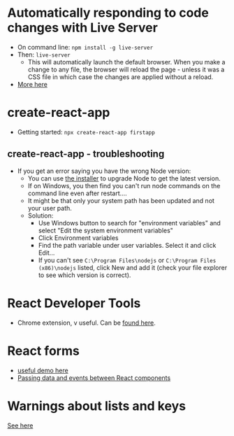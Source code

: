 # Automatically responding to code changes with Live Server

- On command line: `npm install -g live-server`
- Then: `live-server`
    - This will automatically launch the default browser. When you make a change to any file, the browser will reload the page - unless it was a CSS file in which case the changes are applied without a reload.
- [More here](https://www.npmjs.com/package/live-server)

# create-react-app

- Getting started: `npx create-react-app firstapp`

## create-react-app - troubleshooting

- If you get an error saying you have the wrong Node version:
  - You can use [the installer](https://nodejs.org/en/download/current/) to upgrade Node to get the latest version.
  - If on Windows, you then find you can't run node commands on the command line even after restart....
  - It might be that only your system path has been updated and not your user path.
  - Solution:
    - Use Windows button to search for "environment variables" and select "Edit the system environment variables"
    - Click Environment variables
    - Find the path variable under user variables. Select it and click Edit...
    - If you can't see `C:\Program Files\nodejs` or `C:\Program Files (x86)\nodejs` listed, click New and add it (check your file explorer to see which version is correct).

# React Developer Tools

- Chrome extension, v useful. Can be [found here](https://chrome.google.com/webstore/detail/react-developer-tools/fmkadmapgofadopljbjfkapdkoienihi/related?hl=en).

# React forms

- [useful demo here](https://www.w3schools.com/react/react_forms.asp)
- [Passing data and events between React components](https://www.freecodecamp.org/news/pass-data-between-components-in-react)

# Warnings about lists and keys

[See here](https://reactjs.org/docs/lists-and-keys.html#keys)